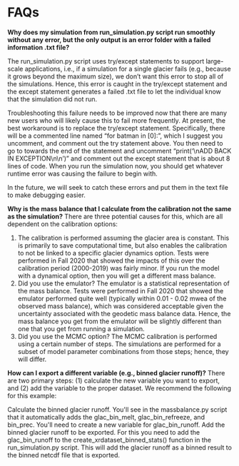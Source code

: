 # FAQs
**Why does my simulation from run_simulation.py script run smoothly without any error, but the only output is an error folder with a failed information .txt file?**

The run_simulation.py script uses try/except statements to support large-scale applications, i.e., if a simulation for a single glacier fails (e.g., because it grows beyond the maximum size), we don’t want this error to stop all of the simulations.  Hence, this error is caught in the try/except statement and the except statement generates a failed .txt file to let the individual know that the simulation did not run.

Troubleshooting this failure needs to be improved now that there are many new users who will likely cause this to fail more frequently.  At present, the best workaround is to replace the try/except statement.  Specifically, there will be a commented line named “for batman in [0]:”, which I suggest you uncomment, and comment out the try statement above.  You then need to go to towards the end of the statement and uncomment “print(‘\nADD BACK IN EXCEPTION\n\n’)” and comment out the except statement that is about 8 lines of code.  When you run the simulation now, you should get whatever runtime error was causing the failure to begin with.

In the future, we will seek to catch these errors and put them in the text file to make debugging easier.


**Why is the mass balance that I calculate from the calibration not the same as the simulation?**
There are three potential causes for this, which are all dependent on the calibration options:
1. The calibration is performed assuming the glacier area is constant. This is primarily to save computational time, but also enables the calibration to not be linked to a specific glacier dynamics option. Tests were performed in Fall 2020 that showed the impacts of this over the calibration period (2000-2019) was fairly minor. If you run the model with a dynamical option, then you will get a different mass balance.
2. Did you use the emulator? The emulator is a statistical representation of the mass balance. Tests were performed in Fall 2020 that showed the emulator performed quite well (typically within 0.01 - 0.02 mwea of the observed mass balance), which was considered acceptable given the uncertainty associated with the geodetic mass balance data. Hence, the mass balance you get from the emulator will be slightly different than one that you get from running a simulation.
3. Did you use the MCMC option?  The MCMC calibration is performed using a certain number of steps.  The simulations are performed for a subset of model parameter combinations from those steps; hence, they will differ.


**How can I export a different variable (e.g., binned glacier runoff)?**
There are two primary steps: (1) calculate the new variable you want to export, and (2) add the variable to the proper dataset.  We recommend the following for this example:

Calculate the binned glacier runoff.  You'll see in the massbalance.py script that it automatically adds the glac_bin_melt, glac_bin_refreeze, and bin_prec.  You'll need to create a new variable for glac_bin_runoff.
Add the binned glacier runoff to be exported.  For this you need to add the glac_bin_runoff to the create_xrdataset_binned_stats() function in the run_simulation.py script.  This will add the glacier runoff as a binned result to the binned netcdf file that is exported.
